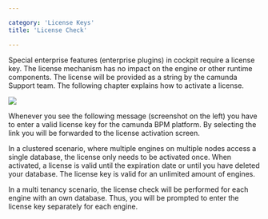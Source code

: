 ```yaml
---

category: 'License Keys'
title: 'License Check'

---
```


Special enterprise features (enterprise plugins) in cockpit require a license key. The license mechanism has no impact on the engine or other runtime components. The license will be provided as a string by the camunda Support team. The following chapter explains how to activate a license. 

<div class="row">
  <div class="col-xs-6 col-sm-6 col-md-3">
    <img data-img-thumb src="ref:asset:/assets/img/license-keys/license-prompt.png" />
  </div>
  <div class="col-xs-6 col-sm-6 col-md-9">
      <p>Whenever you see the following message (screenshot on the left) you have to enter a valid license key for the camunda BPM platform. By selecting the link you will be forwarded to the license activation screen.</p>
      <p>In a clustered scenario, where multiple engines on multiple nodes access a single database, the license only needs to be activated once. When activated, a license is valid until the expiration date or until you have deleted your database. The license key is valid for an unlimited amount of engines.</p>
      <p> In a multi tenancy scenario, the license check will be performed for each engine with an own database. Thus, you will be prompted to enter the license key separately for each engine.</p>
  </div>  
</div>





